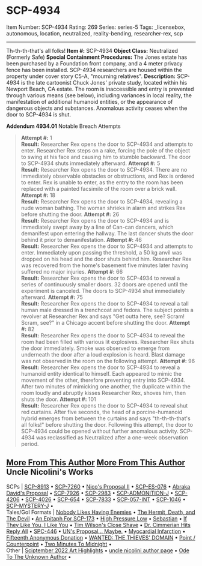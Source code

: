 # SCP-4934
Item Number: SCP-4934
Rating: 269
Series: series-5
Tags: _licensebox, autonomous, location, neutralized, reality-bending, researcher-rex, scp

---

Th-th-th-that's all folks!
**Item #:** SCP-4934
**Object Class:** Neutralized (Formerly Safe)
**Special Containment Procedures:** The Jones estate has been purchased by a Foundation front company, and a 4 meter privacy fence has been installed. SCP-4934 researchers are housed within the property under cover story C5-A, "mourning relatives".
**Description:** SCP-4934 is the late cartoonist Chuck Jones' private study, located within his Newport Beach, CA estate. The room is inaccessible and entry is prevented through various means (see below), including variances in local reality, the manifestation of additional humanoid entities, or the appearance of dangerous objects and substances. Anomalous activity ceases when the door to SCP-4934 is shut.  
  
  
**Addendum 4934.01** Notable Breach Attempts
> **Attempt #:** 1  
>  **Result:** Researcher Rex opens the door to SCP-4934 and attempts to enter. Researcher Rex steps on a rake, forcing the pole of the object to swing at his face and causing him to stumble backward. The door to SCP-4934 shuts immediately afterward.
> **Attempt #:** 5  
>  **Result:** Researcher Rex opens the door to SCP-4934. There are no immediately observable obstacles or obstructions, and Rex is ordered to enter. Rex is unable to enter, as the entry to the room has been replaced with a painted facsimile of the room over a brick wall.
> **Attempt #:** 18  
>  **Result:** Researcher Rex opens the door to SCP-4934, revealing a nude woman bathing. The woman shrieks in alarm and strikes Rex before shutting the door.
> **Attempt #:** 26  
>  **Result:** Researcher Rex opens the door to SCP-4934 and is immediately swept away by a line of Can-can dancers, which demanifest upon entering the hallway. The last dancer shuts the door behind it prior to demanifestation.
> **Attempt #:** 46  
>  **Result:** Researcher Rex opens the door to SCP-4934 and attempts to enter. Immediately upon passing the threshold, a 50 kg anvil was dropped on his head and the door shuts behind him. Researcher Rex was recovered from the home's basement five minutes later having suffered no major injuries.
> **Attempt #:** 66  
>  **Result:** Researcher Rex opens the door to SCP-4934 to reveal a series of continuously smaller doors. 32 doors are opened until the experiment is canceled. The doors to SCP-4934 shut immediately afterward.
> **Attempt #:** 75  
>  **Result:** Researcher Rex opens the door to SCP-4934 to reveal a tall human male dressed in a trenchcoat and fedora. The subject points a revolver at Researcher Rex and says "Get outta here, see? Scram! Scram, see?" in a Chicago accent before shutting the door.
> **Attempt #:** 82  
>  **Result:** Researcher Rex opens the door to SCP-4934 to reveal the room had been filled with various lit explosives. Researcher Rex shuts the door immediately. Smoke was observed to emerge from underneath the door after a loud explosion is heard. Blast damage was not observed in the room on the following attempt.
> **Attempt #:** 96  
>  **Result:** Researcher Rex opens the door to SCP-4934 to reveal a humanoid entity identical to himself. Each appeared to mimic the movement of the other, therefore preventing entry into SCP-4934. After two minutes of mimicking one another, the duplicate within the room loudly and abruptly kisses Researcher Rex, shoves him, then shuts the door.
> **Attempt #:** 101  
>  **Result:** Researcher Rex opens the door to SCP-4934 to reveal shut red curtains. After five seconds, the head of a porcine-humanoid hybrid emerges from between the curtains and says "th-th-th-that's all folks!" before shutting the door.
> Following this attempt, the door to SCP-4934 could be opened without further anomalous activity. SCP-4934 was reclassified as Neutralized after a one-week observation period.
  
  
  

[More From This Author](javascript:;)
[More From This Author](javascript:;)
Uncle Nicolini's Works  
---  
SCPs |  [SCP-8913](/scp-8913) • [SCP-7260](/scp-7260) • [Nico's Proposal II](/nicos-proposal-ii) • [SCP-ES-076](/scp-es-076) • [Abraka David's Proposal](/abraka-davids-proposal) • [SCP-7926](/scp-7926) • [SCP-2983](/scp-2983) • [SCP-ADMONITION-J](/scp-admonition-j) • [SCP-4206](/scp-4206) • [SCP-4026](/scp-4026) • [SCP-654](/scp-654) • [SCP-7833](/scp-7833) • [SCP-057-INT](/scp-057-int) • [SCP-1046](/scp-1046) • [SCP-MYSTERY-J](/scp-mystery-j) •  
Tales/GoI Formats |  [Nobody Likes Having Enemies](/nobody-likes-having-enemies) • [The Hermit, Death, and The Devil](/the-hermit-death-and-the-devil) • [An Epitaph For SCP-173](/an-epitaph-for-scp-173) • [High Pressure Low](/high-pressure-low) • [Sebastian](/sebastian) • [If They Like You, I Like You](/if-they-like-you-i-like-you) • [Tim Wilson's Close Shave](/tim-wilson-s-close-shave) • [Dr. Cimmerian Hits Reply All](/cimmerian-sends-650-pms) • [SPC-446](/spc-446) • [UN's Proposal... Maybe.](/nicos-stupid-proposal) • [Myocardial Infarction](/myocardial-infarction) • [Fifteenth Anonymous Donation](/fifteenth-anonymous-donation) • [WANTED: THE THIEVES' DOMAIN](/wanted-the-thieves-domain) • [Point / Counterpoint](/point-counterpoint) • [Two Minutes To Midnight](/two-minutes-to-midnight) •  
Other |  [Sciptember 2022 Art Highlights](/sciptember-2022-art) • [uncle nicolini author page](/uncle-nicolini-author-page) • [Ode To The Unknown Author](/ode-to-the-unknown-author) •